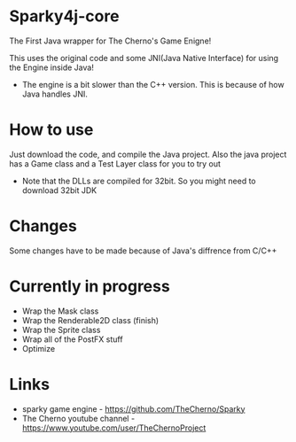 # Sparky4j-core
The First Java wrapper for The Cherno's Game Enigne!

This uses the original code and some JNI(Java Native Interface) for using the Engine inside Java!

* The engine is a bit slower than the C++ version. This is because of how Java handles JNI.

# How to use
Just download the code, and compile the Java project. Also the java project has a Game class and a Test Layer class for you to try out

* Note that the DLLs are compiled for 32bit. So you might need to download 32bit JDK

# Changes
Some changes have to be made because of Java's diffrence from C/C++


# Currently in progress
* Wrap the Mask class
* Wrap the Renderable2D class (finish)
* Wrap the Sprite class
* Wrap all of the PostFX stuff
* Optimize

# Links
* sparky game engine - https://github.com/TheCherno/Sparky
* The Cherno youtube channel - https://www.youtube.com/user/TheChernoProject
